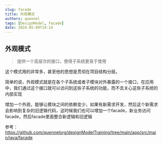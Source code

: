 ```yaml
---
slug: facade
title: 外观模式
authors: quennel
tags: [DesignModel, facade]
date: 2024-05-09T14:14
---
```


## 外观模式

> 提供一个高层次的接口，使得子系统更易于使用


这个模式用的非常多，甚至他的思想是贯彻在项目结构分层。

简单的说，外观模式就是在各个子系统或者子模块对外暴露的一个接口，在应用中，我们通过这个接口就可以访问到这些子系统的功能，而不去关心这些子系统的内部实现

增加一个外观，能够让模块之间的依赖变少，如果有新需求开发，然后这个新需求会影响到复杂的旧逻辑代码，这时候我们也可以增加一个facade，新业务访问facade，然后facade里面整合新逻辑和旧逻辑


参考：
https://github.com/quennelorg/designModelTraining/tree/main/app/src/main/java/facade